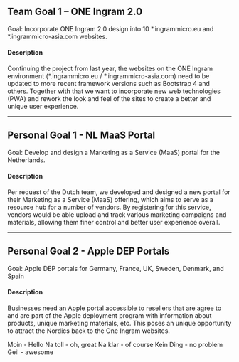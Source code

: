 ## Team Goal 1 – ONE Ingram 2.0 

Goal: Incorporate ONE Ingram 2.0 design into 10 *.ingrammicro.eu and *.ingrammicro-asia.com websites.

#### Description
Continuing the project from last year, the websites on the ONE Ingram environment (*.ingrammicro.eu / *.ingrammicro-asia.com) need to be updated to more recent framework versions such as Bootstrap 4 and others. Together with that we want to incorporate new web technologies (PWA) and rework the look and feel of the sites to create a better and unique user experience.

---
## Personal Goal 1 - NL MaaS Portal

Goal: Develop and design a Marketing as a Service (MaaS) portal for the Netherlands.

#### Description
Per request of the Dutch team, we developed and designed a new portal for their Marketing as a Service (MaaS) offering, which aims to serve as a resource hub for a number of vendors. By registering for this service, vendors would be able upload and track various marketing campaigns and materials, allowing them finer control and better user experience overall. 

---
## Personal Goal 2 - Apple DEP Portals

Goal: Apple DEP portals for Germany, France, UK, Sweden, Denmark, and Spain

#### Description
Businesses need an Apple portal accessible to resellers that are agree to and are part of the Apple deployment program with information about products, unique marketing materials, etc. This poses an unique opportunity to attract the Nordics back to the One Ingram websites. 

Moin - Hello
Na toll - oh, great
Na klar - of course
Kein Ding - no problem
Geil - awesome
